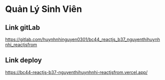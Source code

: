 # Quản Lý Sinh Viên

## Link gitLab

https://gitlab.com/huynhnhinguyen0301/bc44_reactjs_b37_nguyenthihuynhnhi_reactjsfrom

## Link deploy

https://bc44-reactjs-b37-nguyenthihuynhnhi-reactjsfrom.vercel.app/

